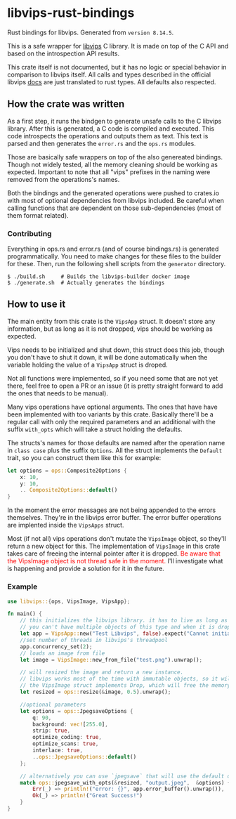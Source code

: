 # libvips-rust-bindings
Rust bindings for libvips. Generated from `version 8.14.5`.

This is a safe wrapper for [libvips](https://libvips.github.io/libvips/) C library. It is made on top of the C API and based on the introspection API results.

This crate itself is not documented, but it has no logic or special behavior in comparison to libvips itself. All calls and types described in the official libvips [docs](https://libvips.github.io/libvips/API/current/) are just translated to rust types. All defaults also respected.

## How the crate was written

As a first step, it runs the bindgen to generate unsafe calls to the C libvips library. After this is generated, a C code is compiled and executed. This code introspects the operations and outputs them as text. This text is parsed and then generates the `error.rs` and the `ops.rs` modules.

Those are basically safe wrappers on top of the also genereated bindings. Though not widely tested, all the memory cleaning should be working as expected. Important to note that all "vips" prefixes in the naming were removed from the operations's names.

Both the bindings and the generated operations were pushed to crates.io with most of optional dependencies from libvips included. Be careful when calling functions that are dependent on those sub-dependencies (most of them format related).

### Contributing

Everything in ops.rs and error.rs (and of course bindings.rs) is generated programmatically. You need to make changes for these files to the builder for these. Then, run the following shell scripts from the `generator` directory.

```
$ ./build.sh     # Builds the libvips-builder docker image
$ ./generate.sh  # Actually generates the bindings
```

## How to use it

The main entity from this crate is the `VipsApp` struct. It doesn't store any information, but as long as it is not dropped, vips should be working as expected.

Vips needs to be initialized and shut down, this struct does this job, though you don't have to shut it down, it will be done automatically when the variable holding the value of a `VipsApp` struct is droped.

Not all functions were implemented, so if you need some that are not yet there, feel free to open a PR or an issue (it is pretty straight forward to add the ones that needs to be manual).

Many vips operations have optional arguments. The ones that have have been implemented with too variants by this crate. Basically there'll be a regular call with only the required parameters and an additional with the suffix `with_opts` which will take a struct holding the defaults. 

The structs's names for those defaults are named after the operation name in `class case` plus the suffix `Options`. All the struct implements the `Default` trait, so you can construct them like this for example: 

```rust
let options = ops::Composite2Options {
    x: 10,
    y: 10,
    .. Composite2Options::default()
}
```

In the moment the error messages are not being appended to the errors themselves. They're in the libvips error buffer. The error buffer operations are implented inside the `VipsApps` struct. 

Most (if not all) vips operations don't mutate the `VipsImage` object, so they'll return a new object for this. The implementation of `VipsImage` in this crate takes care of freeing the internal pointer after it is dropped. <span style="color:red">Be aware that the VipsImage object is not thread safe in the moment.</span> I'll investigate what is happening and provide a solution for it in the future. 

### Example

```rust
use libvips::{ops, VipsImage, VipsApp};

fn main() {
    // this initializes the libvips library. it has to live as long as the application lives (or as long as you want to use the library within your app)
    // you can't have multiple objects of this type and when it is dropped it will call the libvips functions to free all internal structures.
    let app = VipsApp::new("Test Libvips", false).expect("Cannot initialize libvips");
    //set number of threads in libvips's threadpool
    app.concurrency_set(2);
    // loads an image from file
    let image = VipsImage::new_from_file("test.png").unwrap();

    // will resized the image and return a new instance.
    // libvips works most of the time with immutable objects, so it will return a new object
    // the VipsImage struct implements Drop, which will free the memory
    let resized = ops::resize(&image, 0.5).unwrap();

    //optional parameters
    let options = ops::JpegsaveOptions {
        q: 90,
        background: vec![255.0],
        strip: true,
        optimize_coding: true,
        optimize_scans: true,
        interlace: true,
        ..ops::JpegsaveOptions::default()
    };

    // alternatively you can use `jpegsave` that will use the default options
    match ops::jpegsave_with_opts(&resized, "output.jpeg",  &options) {
        Err(_) => println!("error: {}", app.error_buffer().unwrap()),
        Ok(_) => println!("Great Success!")
    }
}
```
